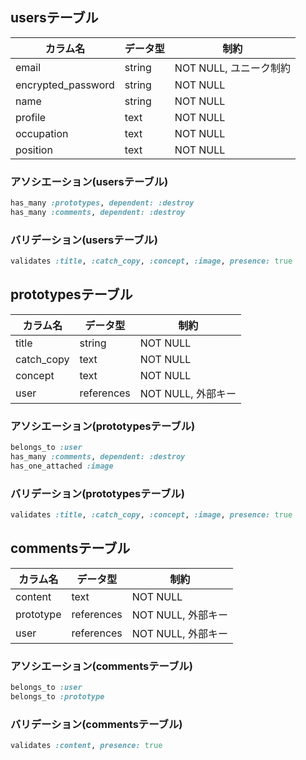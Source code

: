 ## usersテーブル

| カラム名                | データ型   | 制約               |
| ------------------- | ------ | ---------------- |
| email               | string | NOT NULL, ユニーク制約 |
| encrypted_password  | string | NOT NULL         |
| name                | string | NOT NULL         |
| profile             | text   | NOT NULL         |
| occupation          | text   | NOT NULL         |
| position            | text   | NOT NULL         |

### アソシエーション(usersテーブル)
```ruby
has_many :prototypes, dependent: :destroy
has_many :comments, dependent: :destroy
```

### バリデーション(usersテーブル)
```ruby
validates :title, :catch_copy, :concept, :image, presence: true
```

## prototypesテーブル

| カラム名        | データ型       | 制約             |
| ----------- | ---------- | -------------- |
| title       | string     | NOT NULL       |
| catch_copy  | text       | NOT NULL       |
| concept     | text       | NOT NULL       |
| user        | references | NOT NULL, 外部キー |

### アソシエーション(prototypesテーブル)
```ruby
belongs_to :user
has_many :comments, dependent: :destroy
has_one_attached :image
```

### バリデーション(prototypesテーブル)
```ruby
validates :title, :catch_copy, :concept, :image, presence: true
```

## commentsテーブル

| カラム名      | データ型       | 制約             |
| --------- | ---------- | -------------- |
| content   | text       | NOT NULL       |
| prototype | references | NOT NULL, 外部キー |
| user      | references | NOT NULL, 外部キー |

### アソシエーション(commentsテーブル)
```ruby
belongs_to :user
belongs_to :prototype
```
### バリデーション(commentsテーブル)
```ruby
validates :content, presence: true
```